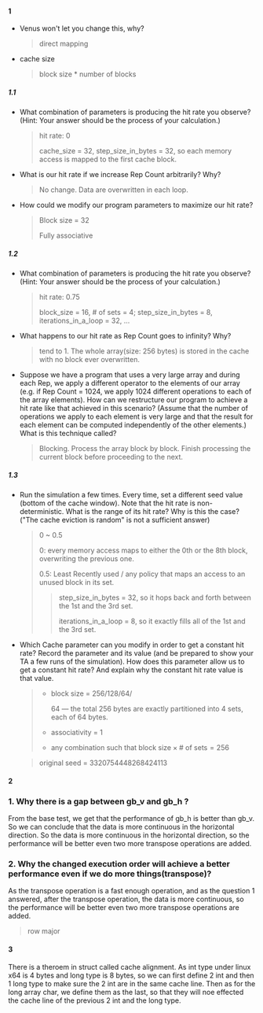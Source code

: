 #### 1

- Venus won't let you change this, why? 

  > direct mapping

- cache size

  > block size * number of blocks

##### 1.1

- What combination of parameters is producing the hit rate you observe? (Hint: Your answer should be the process of your calculation.)

  > hit rate: 0
  >
  > cache_size = 32, step_size_in_bytes = 32, so each memory access is mapped to the first cache block.

- What is our hit rate if we increase Rep Count arbitrarily? Why?

  > No change. Data are overwritten in each loop.

- How could we modify our program parameters to maximize our hit rate?

  > Block size = 32
  >
  > Fully associative

##### 1.2

- What combination of parameters is producing the hit rate you observe? (Hint: Your answer should be the process of your calculation.)

  > hit rate: 0.75
  >
  > block_size = 16, # of sets = 4; step_size_in_bytes = 8, iterations_in_a_loop = 32, ...

- What happens to our hit rate as Rep Count goes to infinity? Why?

  > tend to 1. The whole array(size: 256 bytes) is stored in the cache with no block ever overwritten.

- Suppose we have a program that uses a very large array and during each Rep, we apply a different operator to the elements of our array (e.g. if Rep Count = 1024, we apply 1024 different operations to each of the array elements). How can we restructure our program to achieve a hit rate like that achieved in this scenario? (Assume that the number of operations we apply to each element is very large and that the result for each element can be computed independently of the other elements.) What is this technique called?

  > Blocking. Process the array block by block. Finish processing the current block before proceeding to the next.

##### 1.3

- Run the simulation a few times. Every time, set a different seed value (bottom of the cache window). Note that the hit rate is non-deterministic. What is the range of its hit rate? Why is this the case? ("The cache eviction is random" is not a sufficient answer)

  > 0 ~ 0.5
  >
  > 0: every memory access maps to either the 0th or the 8th block, overwriting the previous one. 
  >
  > 0.5: Least Recently used / any policy that maps an access to an unused block in its set. 
  >
  > > step_size_in_bytes = 32, so it hops back and forth between the 1st and the 3rd set. 
  > >
  > > iterations_in_a_loop = 8, so it exactly fills all of the 1st and the 3rd set.

- Which Cache parameter can you modify in order to get a constant hit rate? Record the parameter and its value (and be prepared to show your TA a few runs of the simulation). How does this parameter allow us to get a constant hit rate? And explain why the constant hit rate value is that value.

  > - block size = 256/128/64/
  >
  >   64 — the total 256 bytes are exactly partitioned into 4 sets, each of 64 bytes.
  >
  > - associativity = 1
  >
  > - any combination such that $\text{block size} \times \#\text{ of sets} = 256$

  > original seed = 3320754448268424113



#### 2

### 1. Why there is a gap between gb_v and gb_h ?

From the base test, we get that the performance of gb_h is better than gb_v. So we can conclude that the data is more continuous in the horizontal direction. So the data is more continuous in the horizontal direction, so the performance will be better even two more transpose operations are added.

### 2. Why the changed execution order will achieve a better performance even if we do more things(transpose)?

As the transpose operation is a fast enough operation, and as the question 1 answered, after the transpose operation, the data is more continuous, so the performance will be better even two more transpose operations are added.

> row major



#### 3

There is a theroem in struct called cache alignment. As int type under linux x64 is 4 bytes and long type is 8 bytes, so we can first define 2 int and then 1 long type to make sure the 2 int are in the same cache line. Then as for the long array char, we define them as the last, so that they will noe effected the cache line of the previous 2 int and the long type.